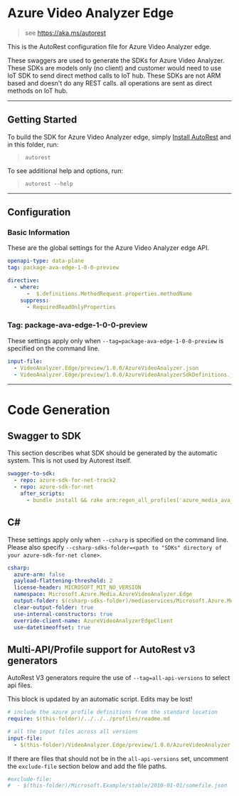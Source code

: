 # Azure Video Analyzer Edge

> see https://aka.ms/autorest

This is the AutoRest configuration file for Azure Video Analyzer edge.

These swaggers are used to generate the SDKs for Azure Video Analyzer. These SDKs are models only (no client) and customer would need to use IoT SDK to send direct method calls to IoT hub. These SDKs are not ARM based and doesn't do any REST calls. all operations are sent as direct methods on IoT hub.

---

## Getting Started

To build the SDK for Azure Video Analyzer edge, simply [Install AutoRest](https://aka.ms/autorest/install) and in this folder, run:

> `autorest`

To see additional help and options, run:

> `autorest --help`

---

## Configuration

### Basic Information

These are the global settings for the Azure Video Analyzer edge API.

``` yaml
openapi-type: data-plane
tag: package-ava-edge-1-0-0-preview

directive:
  - where:
      -  $.definitions.MethodRequest.properties.methodName
    suppress:
      - RequiredReadOnlyProperties
```

### Tag: package-ava-edge-1-0-0-preview

These settings apply only when `--tag=package-ava-edge-1-0-0-preview` is specified on the command line.

``` yaml $(tag) == 'package-ava-edge-1-0-0-preview'
input-file:
  - VideoAnalyzer.Edge/preview/1.0.0/AzureVideoAnalyzer.json
  - VideoAnalyzer.Edge/preview/1.0.0/AzureVideoAnalyzerSdkDefinitions.json
```

---

# Code Generation

## Swagger to SDK

This section describes what SDK should be generated by the automatic system.
This is not used by Autorest itself.

``` yaml $(swagger-to-sdk)
swagger-to-sdk:
  - repo: azure-sdk-for-net-track2
  - repo: azure-sdk-for-net
    after_scripts:
      - bundle install && rake arm:regen_all_profiles['azure_media_ava_edge']
```

## C#

These settings apply only when `--csharp` is specified on the command line.
Please also specify `--csharp-sdks-folder=<path to "SDKs" directory of your azure-sdk-for-net clone>`.

``` yaml $(csharp)
csharp:
  azure-arm: false
  payload-flattening-threshold: 2
  license-header: MICROSOFT_MIT_NO_VERSION
  namespace: Microsoft.Azure.Media.AzureVideoAnalyzer.Edge
  output-folder: $(csharp-sdks-folder)/mediaservices/Microsoft.Azure.Media.AzureVideoAnalyzer.Edge/src/Generated
  clear-output-folder: true
  use-internal-constructors: true
  override-client-name: AzureVideoAnalyzerEdgeClient
  use-datetimeoffset: true
```
## Multi-API/Profile support for AutoRest v3 generators

AutoRest V3 generators require the use of `--tag=all-api-versions` to select api files.

This block is updated by an automatic script. Edits may be lost!

``` yaml $(tag) == 'all-api-versions' /* autogenerated */
# include the azure profile definitions from the standard location
require: $(this-folder)/../../../profiles/readme.md

# all the input files across all versions
input-file:
  - $(this-folder)/VideoAnalyzer.Edge/preview/1.0.0/AzureVideoAnalyzer.json

```

If there are files that should not be in the `all-api-versions` set,
uncomment the  `exclude-file` section below and add the file paths.

``` yaml $(tag) == 'all-api-versions'
#exclude-file:
#  - $(this-folder)/Microsoft.Example/stable/2010-01-01/somefile.json
```
